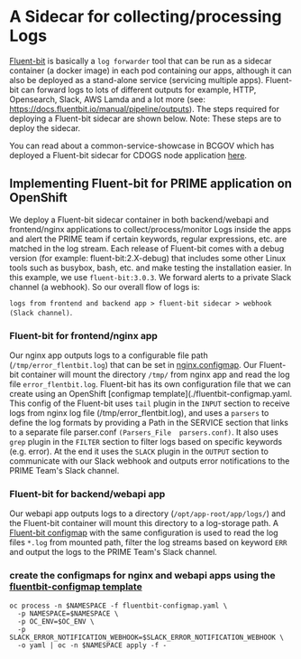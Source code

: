# A Sidecar for collecting/processing Logs

[Fluent-bit](https://docs.fluentbit.io/manual/about/what-is-fluent-bit) is basically a `log forwarder` tool that can be run as a sidecar container (a docker image) in each pod containing our apps, although it can also be deployed as a stand-alone service (servicing multiple apps). Fluent-bit can forward logs to lots of different outputs for example, HTTP, Opensearch, Slack, AWS Lamda and a lot more (see: https://docs.fluentbit.io/manual/pipeline/outputs). The steps required for deploying a Fluent-bit sidecar are shown below. Note: These steps are to deploy the sidecar.

You can read about a common-service-showcase in BCGOV which has deployed a Fluent-bit sidecar for CDOGS node application [here](https://github.com/bcgov/common-service-showcase/wiki/Logging-to-a-Sidecar).

## Implementing Fluent-bit for PRIME application on OpenShift

We deploy a Fluent-bit sidecar container in both backend/webapi and frontend/nginx applications to collect/process/monitor Logs inside the apps and alert the PRIME team if certain keywords, regular expressions, etc. are matched in the log stream. Each release of Fluent-bit comes with a debug version (for example: fluent-bit:2.X-debug) that includes some other Linux tools such as busybox, bash, etc. and make testing the installation easier. In this example, we use `fluent-bit:3.0.3`. We forward alerts to a private Slack channel (a webhook). So our overall flow of logs is: 

`logs from frontend and backend app > fluent-bit sidecar > webhook (Slack channel)`.


### Fluent-bit for frontend/nginx app

Our nginx app outputs logs to a configurable file path (`/tmp/error_flentbit.log`) that can be set in [nginx.configmap](../prime-app-template.yml). Our Fluent-bit container will mount the directory `/tmp/` from nginx app and read the log file `error_flentbit.log`.
Fluent-bit has its own configuration file that we can create using an OpenShift [configmap template](./fluentbit-configmap.yaml. This config of the Fluent-bit uses `tail` plugin in the `INPUT` section to receive logs from nginx log file (/tmp/error_flentbit.log), and uses a `parsers` to define the log formats by providing a Path in the SERVICE section that links to a separate file parser.conf `(Parsers_File  parsers.conf)`. It also uses `grep` plugin in the `FILTER` section to filter logs based on specific keywords (e.g. error). At the end it uses the `SLACK` plugin in the `OUTPUT` section to communicate with our Slack webhook and outputs error notifications to the PRIME Team's Slack channel.

### Fluent-bit for backend/webapi app

Our webapi app outputs logs to a directory (`/opt/app-root/app/logs/`) and the Fluent-bit container will mount this directory to a log-storage path. A [Fluent-bit configmap](./fluentbit-configmap.yaml) with the same configuration is used to read the log files `*.log` from mounted path, filter the log streams based on keyword `ERR` and output the logs to the PRIME Team's Slack channel. 

### create the configmaps for nginx and webapi apps using the [fluentbit-configmap template](./fluentbit-configmap.yaml)

```
oc process -n $NAMESPACE -f fluentbit-configmap.yaml \
  -p NAMESPACE=$NAMESPACE \
  -p OC_ENV=$OC_ENV \
  -p SLACK_ERROR_NOTIFICATION_WEBHOOK=$SLACK_ERROR_NOTIFICATION_WEBHOOK \
  -o yaml | oc -n $NAMESPACE apply -f -
  ```